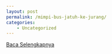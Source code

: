 ```yaml
---
layout: post
permalink: /mimpi-bus-jatuh-ke-jurang/
categories:
    - Uncategorized
---
```


[Baca Selengkapnya](/09)